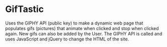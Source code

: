 # GifTastic

Uses the GIPHY API (public key) to make a dynamic web page that populates gifs (pictures) that animate when clicked and stop when clicked again. New gifs can also be added by the User. The GIPHY API is called and uses JavaScript and jQuery to change the HTML of the site.
